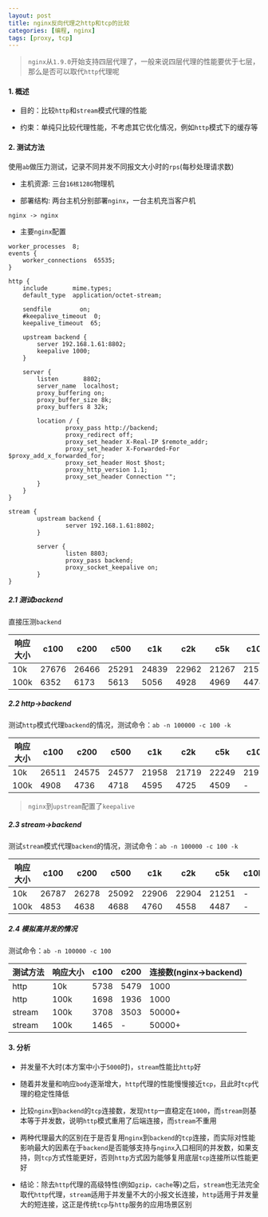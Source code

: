 ```yaml
---
layout: post
title: nginx反向代理之http和tcp的比较
categories: [编程, nginx]
tags: [proxy, tcp]
---
```


> `nginx`从`1.9.0`开始支持四层代理了，一般来说四层代理的性能要优于七层，那么是否可以取代`http`代理呢

#### 1. 概述

* 目的：比较`http`和`stream`模式代理的性能

* 约束：单纯只比较代理性能，不考虑其它优化情况，例如`http`模式下的缓存等

#### 2. 测试方法

使用`ab`做压力测试，记录不同并发不同报文大小时的`rps`(每秒处理请求数)

* 主机资源: 三台`16核128G`物理机

* 部署结构: 两台主机分别部署`nginx`，一台主机充当客户机

```
nginx -> nginx
```

* 主要`nginx`配置

```
worker_processes  8;
events {
    worker_connections  65535;
}

http {
    include       mime.types;
    default_type  application/octet-stream;

    sendfile        on;
    #keepalive_timeout  0;
    keepalive_timeout  65;

    upstream backend {
        server 192.168.1.61:8802;
        keepalive 1000;
    }

    server {
        listen       8802;
        server_name  localhost;
        proxy_buffering on;
        proxy_buffer_size 8k;
        proxy_buffers 8 32k;

        location / {
                proxy_pass http://backend;
                proxy_redirect off;
                proxy_set_header X-Real-IP $remote_addr;
                proxy_set_header X-Forwarded-For $proxy_add_x_forwarded_for;
                proxy_set_header Host $host;
                proxy_http_version 1.1;
                proxy_set_header Connection "";
        }
    }
}

stream {
        upstream backend {
                server 192.168.1.61:8802;
        }

        server {
                listen 8803;
                proxy_pass backend;
                proxy_socket_keepalive on;
        }
}        
```

##### 2.1 测试backend

直接压测`backend`

| 响应大小 |   c100  |  c200 |  c500 | c1k | c2k | c5k | c10k |
| -------- | --------- | --------- | ---------- | ---------- | ---------- | ---------- | ---------- |
| 10k | 27676 | 26466 | 25291 | 24839 | 22962 | 21267 | 21559 |
| 100k| 6352 | 6173 | 5613 | 5056| 4928 | 4969 | 4478 |

##### 2.2 http->backend

测试`http`模式代理`backend`的情况，测试命令：`ab -n 100000 -c 100 -k`

| 响应大小 |   c100  |  c200 |  c500 | c1k | c2k | c5k | c10k |
| -------- | --------- | --------- | ---------- | ---------- | ---------- | ---------- | ---------- |
| 10k | 26511 | 24575 | 24577 | 21958 | 21719 | 22249 | 21910 |
| 100k| 4908 | 4736 | 4718 | 4595 | 4725 | 4509 | - |
    
> `nginx`到`upstream`配置了`keepalive`

##### 2.3 stream->backend

测试`stream`模式代理`backend`的情况，测试命令：`ab -n 100000 -c 100 -k`

| 响应大小 |   c100  |  c200 |  c500 | c1k | c2k | c5k | c10k |
| -------- | --------- | --------- | ---------- | ---------- | ---------- | ---------- | ---------- |
| 10k | 26787 | 26278 | 25092 | 22906 | 22904 | 21251 | - |
| 100k| 4853 | 4638 | 4688 | 4760 | 4558 | 4487 | - |

##### 2.4 模拟高并发的情况

测试命令：`ab -n 100000 -c 100`

| 测试方法 | 响应大小 |   c100  |  c200 |  连接数(nginx->backend) |
| ------------- | -------- | --------- | --------- | ---------- |
| http | 10k | 5738 | 5479 | 1000 |
| http |100k| 1698 | 1936 | 1000 |
| stream |100k| 3708 | 3503 | 50000+ |
| stream |100k| 1465 | - | 50000+ |

#### 3. 分析

* 并发量不大时(本方案中小于`5000`时)，`stream`性能比`http`好
* 随着并发量和响应`body`逐渐增大，`http`代理的性能慢慢接近`tcp`，且此时`tcp`代理的稳定性降低
* 比较`nginx`到`backend`的`tcp`连接数，发现`http`一直稳定在`1000`，而`stream`则基本等于并发数，说明`http`模式重用了后端连接，而`stream`不重用
* 两种代理最大的区别在于是否复用`nginx`到`backend`的`tcp`连接，而实际对性能影响最大的因素在于`backend`是否能够支持与`nginx`入口相同的并发数，如果支持，则`tcp`方式性能更好，否则`http`方式因为能够复用底层`tcp`连接所以性能更好

* 结论：除去`http`代理的高级特性(例如`gzip，cache`等)之后，`stream`也无法完全取代`http`代理，`stream`适用于并发量不大的小报文长连接，`http`适用于并发量大的短连接，这正是传统`tcp`与`http`服务的应用场景区别
